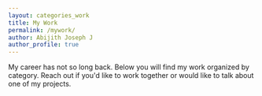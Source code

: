 ```yaml
---
layout: categories_work
title: My Work
permalink: /mywork/
author: Abijith Joseph J
author_profile: true
---
```


My career has not so long back. Below you will find my work organized by category. Reach out if you'd like to work together or would like to talk about one of my projects.